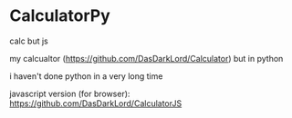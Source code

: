 # CalculatorPy
calc but js

my calcualtor (https://github.com/DasDarkLord/Calculator) but in python

i haven't done python in a very long time



javascript version (for browser): https://github.com/DasDarkLord/CalculatorJS